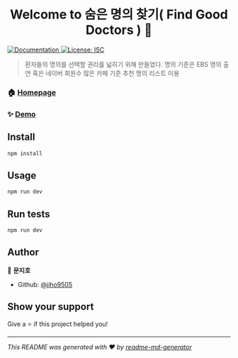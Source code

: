 <h1 align="center">Welcome to 숨은 명의 찾기( Find Good Doctors ) 👋</h1>
<p>
  <a href="https://github.com/jiho9505/project#README" target="_blank">
    <img alt="Documentation" src="https://img.shields.io/badge/documentation-yes-brightgreen.svg" />
  </a>
  <a href="#" target="_blank">
    <img alt="License: ISC" src="https://img.shields.io/badge/License-ISC-yellow.svg" />
  </a>
</p>

> 환자들의 명의를 선택할 권리를 넓히기 위해 만들었다. 명의 기준은 EBS 명의 출연 혹은 네이버 회원수 많은 카페 기준 추천 명의 리스트 이용 

### 🏠 [Homepage](https://github.com/jiho9505/project#README)

### ✨ [Demo](https://www.findgooddoctors.co.kr/)

## Install

```sh
npm install
```

## Usage

```sh
npm run dev
```

## Run tests

```sh
npm run dev
```

## Author

👤 **문지호**

* Github: [@jiho9505](https://github.com/jiho9505)

## Show your support

Give a ⭐️ if this project helped you!

***
_This README was generated with ❤️ by [readme-md-generator](https://github.com/kefranabg/readme-md-generator)_